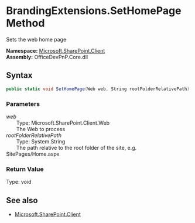 # BrandingExtensions.SetHomePage Method  
Sets the web home page  

**Namespace:** [Microsoft.SharePoint.Client](Microsoft.SharePoint.Client.md)  
**Assembly:** OfficeDevPnP.Core.dll  
## Syntax
```C#
public static void SetHomePage(Web web, String rootFolderRelativePath)
```
### Parameters
*web*  
&emsp;&emsp;Type: Microsoft.SharePoint.Client.Web  
&emsp;&emsp;The Web to process  
*rootFolderRelativePath*  
&emsp;&emsp;Type: System.String  
&emsp;&emsp;The path relative to the root folder of the site, e.g. SitePages/Home.aspx  
### Return Value
Type: void  

## See also
- [Microsoft.SharePoint.Client](Microsoft.SharePoint.Client.md)
